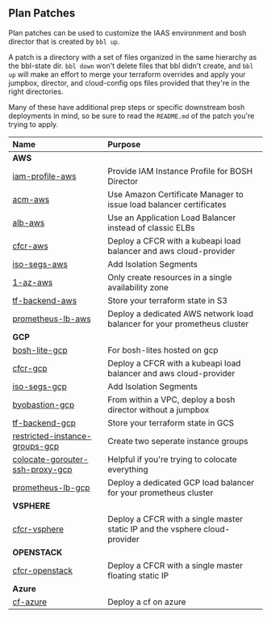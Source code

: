 ## Plan Patches

Plan patches can be used to customize the IAAS
environment and bosh director that is created by
`bbl up`.

A patch is a directory with a set of files organized in the same hierarchy as the bbl-state dir.
`bbl down` won't delete files that bbl didn't create, and `bbl up` will make an effort to merge your terraform overrides and apply your jumpbox, director, and cloud-config ops files provided that they're in the right directories.

Many of these have additional prep steps or specific downstream bosh deployments in mind, so be sure to read the `README.md` of the patch you're trying to apply.

| Name | Purpose |
|:---  |:---     |
| **AWS** |     |
| [iam-profile-aws](iam-profile-aws/) | Provide IAM Instance Profile for BOSH Director |
| [acm-aws](acm-aws/) | Use Amazon Certificate Manager to issue load balancer certificates |
| [alb-aws](alb-aws/) | Use an Application Load Balancer instead of classic ELBs |
| [cfcr-aws](cfcr-aws/) | Deploy a CFCR with a kubeapi load balancer and aws cloud-provider |
| [iso-segs-aws](iso-segs-aws/) | Add Isolation Segments |
| [1-az-aws](1-az-aws/) | Only create resources in a single availability zone |
| [tf-backend-aws](tf-backend-aws/) | Store your terraform state in S3 |
| [prometheus-lb-aws](prometheus-lb-aws/) | Deploy a dedicated AWS network load balancer for your prometheus cluster |
| **GCP** |     |
| [bosh-lite-gcp](bosh-lite-gcp/) | For bosh-lites hosted on gcp |
| [cfcr-gcp](cfcr-gcp/) | Deploy a CFCR with a kubeapi load balancer and aws cloud-provider |
| [iso-segs-gcp](iso-segs-gcp/) | Add Isolation Segments |
| [byobastion-gcp](byobastion-gcp/) | From within a VPC, deploy a bosh director without a jumpbox |
| [tf-backend-gcp](tf-backend-gcp/) | Store your terraform state in GCS |
| [restricted-instance-groups-gcp](restricted-instance-groups-gcp/) | Create two seperate instance groups |
| [colocate-gorouter-ssh-proxy-gcp](colocate-gorouter-ssh-proxy-gcp/) | Helpful if you're trying to colocate everything |
| [prometheus-lb-gcp](prometheus-lb-gcp/) | Deploy a dedicated GCP load balancer for your prometheus cluster |
| **VSPHERE** |     |
| [cfcr-vsphere](cfcr-vsphere/) | Deploy a CFCR with a single master static IP and the vsphere cloud-provider |
| **OPENSTACK** |     |
| [cfcr-openstack](cfcr-openstack/) | Deploy a CFCR with a single master floating static IP |
| **Azure** |     |
| [cf-azure](cf-azure/) | Deploy a cf on azure |
